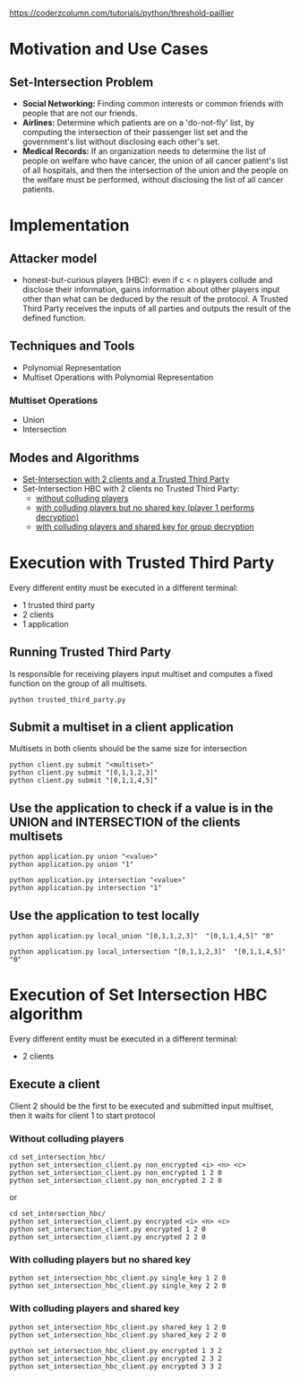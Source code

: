 https://coderzcolumn.com/tutorials/python/threshold-paillier

# Motivation and Use Cases
## Set-Intersection Problem
* **Social Networking:** Finding common interests or common friends with people that are not our friends.
* **Airlines:** Determine which patients are on a 'do-not-fly' list, by computing the intersection of their passenger list set and the government's list without disclosing each other's set.
* **Medical Records:** If an organization needs to determine the list of people on welfare who have cancer, the union of all cancer patient's list of all hospitals, and then the intersection of the union and the people on the welfare must be performed, without disclosing the list of all cancer patients.


# Implementation
## Attacker model
* honest-but-curious players (HBC): even if c < n players collude and disclose their information, gains information about other players input other than what can be deduced by the result of the protocol. A Trusted Third Party receives the inputs of all parties and outputs the result of the defined function.

## Techniques and Tools
* Polynomial Representation
* Multiset Operations with Polynomial Representation

### Multiset Operations
* Union
* Intersection

## Modes and Algorithms
* [Set-Intersection with 2 clients and a Trusted Third Party](#execution-with-trusted-third-party)
* Set-Intersection HBC with 2 clients no Trusted Third Party:
    * [without colluding players](#without-colluding-players)
    * [with colluding players but no shared key (player 1 performs decryption)](#with-colluding-players-but-no-shared-key)
    * [with colluding players and shared key for group decryption](#with-colluding-players-and-shared-key)


# Execution with Trusted Third Party
Every different entity must be executed in a different terminal:
* 1 trusted third party
* 2 clients
* 1 application

## Running Trusted Third Party
Is responsible for receiving players input multiset and computes a fixed function on the group of all multisets.
```
python trusted_third_party.py
```

## Submit a multiset in a client application
Multisets in both clients should be the same size for intersection
```
python client.py submit "<multiset>"
python client.py submit "[0,1,1,2,3]"
python client.py submit "[0,1,1,4,5]"
```

## Use the application to check if a value is in the UNION and INTERSECTION of the clients multisets
```
python application.py union "<value>"
python application.py union "1"

python application.py intersection "<value>"
python application.py intersection "1"
```

## Use the application to test locally
```
python application.py local_union "[0,1,1,2,3]"  "[0,1,1,4,5]" "0"

python application.py local_intersection "[0,1,1,2,3]"  "[0,1,1,4,5]" "0"
```

# Execution of Set Intersection HBC algorithm
Every different entity must be executed in a different terminal:
* 2 clients

## Execute a client
Client 2 should be the first to be executed and submitted input multiset, then it waits for client 1 to start protocol

### Without colluding players
```
cd set_intersection_hbc/
python set_intersection_client.py non_encrypted <i> <n> <c>
python set_intersection_client.py non_encrypted 1 2 0
python set_intersection_client.py non_encrypted 2 2 0
```
or
```
cd set_intersection_hbc/
python set_intersection_client.py encrypted <i> <n> <c>
python set_intersection_client.py encrypted 1 2 0
python set_intersection_client.py encrypted 2 2 0
```

### With colluding players but no shared key
```
python set_intersection_hbc_client.py single_key 1 2 0
python set_intersection_hbc_client.py single_key 2 2 0
```

### With colluding players and shared key
```
python set_intersection_hbc_client.py shared_key 1 2 0
python set_intersection_hbc_client.py shared_key 2 2 0

python set_intersection_hbc_client.py encrypted 1 3 2
python set_intersection_hbc_client.py encrypted 2 3 2
python set_intersection_hbc_client.py encrypted 3 3 2
```
